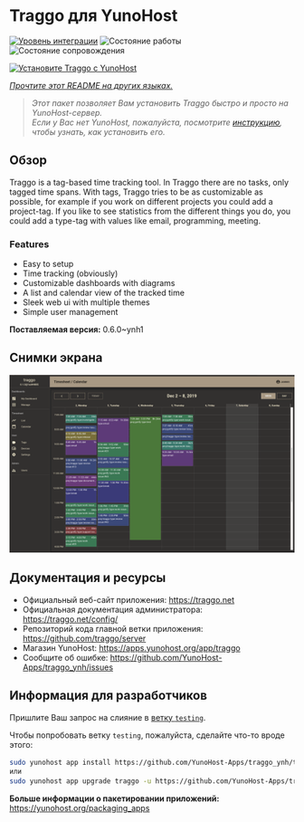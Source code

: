 <!--
Важно: этот README был автоматически сгенерирован <https://github.com/YunoHost/apps/tree/master/tools/readme_generator>
Он НЕ ДОЛЖЕН редактироваться вручную.
-->

# Traggo для YunoHost

[![Уровень интеграции](https://dash.yunohost.org/integration/traggo.svg)](https://ci-apps.yunohost.org/ci/apps/traggo/) ![Состояние работы](https://ci-apps.yunohost.org/ci/badges/traggo.status.svg) ![Состояние сопровождения](https://ci-apps.yunohost.org/ci/badges/traggo.maintain.svg)

[![Установите Traggo с YunoHost](https://install-app.yunohost.org/install-with-yunohost.svg)](https://install-app.yunohost.org/?app=traggo)

*[Прочтите этот README на других языках.](./ALL_README.md)*

> *Этот пакет позволяет Вам установить Traggo быстро и просто на YunoHost-сервер.*  
> *Если у Вас нет YunoHost, пожалуйста, посмотрите [инструкцию](https://yunohost.org/install), чтобы узнать, как установить его.*

## Обзор

Traggo is a tag-based time tracking tool. In Traggo there are no tasks, only tagged time spans. With tags, Traggo tries to be as customizable as possible, for example if you work on different projects you could add a project-tag. If you like to see statistics from the different things you do, you could add a type-tag with values like email, programming, meeting.

### Features

- Easy to setup
- Time tracking (obviously)
- Customizable dashboards with diagrams
- A list and calendar view of the tracked time
- Sleek web ui with multiple themes
- Simple user management


**Поставляемая версия:** 0.6.0~ynh1

## Снимки экрана

![Снимок экрана Traggo](./doc/screenshots/traggo_calendar.png)

## Документация и ресурсы

- Официальный веб-сайт приложения: <https://traggo.net>
- Официальная документация администратора: <https://traggo.net/config/>
- Репозиторий кода главной ветки приложения: <https://github.com/traggo/server>
- Магазин YunoHost: <https://apps.yunohost.org/app/traggo>
- Сообщите об ошибке: <https://github.com/YunoHost-Apps/traggo_ynh/issues>

## Информация для разработчиков

Пришлите Ваш запрос на слияние в [ветку `testing`](https://github.com/YunoHost-Apps/traggo_ynh/tree/testing).

Чтобы попробовать ветку `testing`, пожалуйста, сделайте что-то вроде этого:

```bash
sudo yunohost app install https://github.com/YunoHost-Apps/traggo_ynh/tree/testing --debug
или
sudo yunohost app upgrade traggo -u https://github.com/YunoHost-Apps/traggo_ynh/tree/testing --debug
```

**Больше информации о пакетировании приложений:** <https://yunohost.org/packaging_apps>
